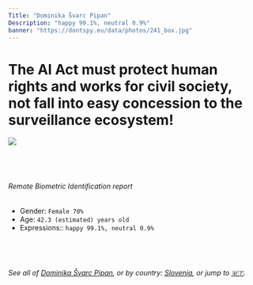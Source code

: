 ```yaml
---
Title: "Dominika Švarc Pipan"
Description: "happy 99.1%, neutral 0.9%"
banner: "https://dontspy.eu/data/photos/241_box.jpg"
---
```


# The AI Act must protect human rights and works for civil society, not fall into easy concession to the surveillance ecosystem!

<link rel="stylesheet" type="text/css" href="/css/blog.css" />

<div class="is-fake" hidden>

_This is a **fake picture**_, we collect these anyway [because the AI Act](why-deepfake) negotiation moves in a way that would create more mess in our lives! for a longer explanation, read [The Dual Threat: How Losing the Biometric Battle Fuels Deepfake Proliferation](/blog/the-dual-threat-how-losing-the-biometric-battle-fuels-deepfake-proliferation/)

</div>

<!-- <img src="https://dontspy.eu/data/photos/54_box.jpg" /> -->
<img src="https://dontspy.eu/data/photos/241_box.jpg" />

## <br>

###### Remote Biometric Identification report

* <span class="label">Gender:</span> `Female 70%`
* <span class="label">Age:</span> `42.3 (estimated) years old`
* <span class="label">Expressions::</span> `happy 99.1%, neutral 0.9%`

## <br>

###### See all of [Dominika Švarc Pipan](/policymaker#Dominika%20%C5%A0varc%20Pipan), or by country: [Slovenia](/country#Slovenia), or jump to [🇲🇹](/x/134).

## <br>